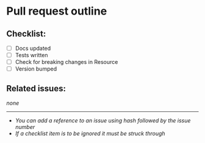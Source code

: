 # Pull request outline


## Checklist:
- [ ] Docs updated
- [ ] Tests written
- [ ] Check for breaking changes in Resource
- [ ] Version bumped

## Related issues:
_none_

___

- _You can add a reference to an issue using hash followed by the issue number_
- _If a checklist item is to be ignored it must be struck through_
